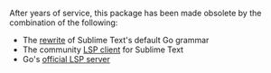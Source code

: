 After years of service, this package has been made obsolete by the combination of the following:

* The [rewrite](https://github.com/sublimehq/Packages/pull/1662) of Sublime Text's default Go grammar
* The community [LSP client](https://packagecontrol.io/packages/LSP) for Sublime Text
* Go's [official LSP server](https://github.com/golang/go/wiki/gopls)
